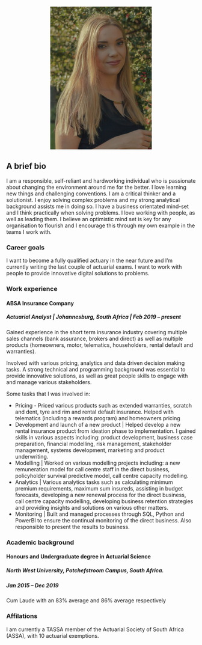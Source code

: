 <p align="center">
<img src="https://github.com/vDanielle24/vDanielle24.github.io/blob/main/Danielle.jpg" width="270" height="380"/>
</p>

## A brief bio

I am a responsible, self-reliant and hardworking individual who is passionate about changing the environment around me for the better. I love learning new things and challenging conventions. I am a critical thinker and a solutionist. I enjoy solving complex problems and my strong analytical background assists me in doing so. I have a business orientated mind-set and I think practically when solving problems. I love working with people, as well as leading them. I believe an optimistic mind set is key for any organisation to flourish and I encourage this through my own example in the teams I work with.

### Career goals

I want to become a fully qualified actuary in the near future and I’m currently writing the last couple of actuarial exams. I want to work with people to provide innovative digital solutions to problems. 

### Work experience

#### ABSA Insurance Company
##### Actuarial Analyst | Johannesburg, South Africa | Feb 2019 – present

Gained experience in the short term insurance industry covering multiple sales channels (bank assurance, brokers and direct) as well as multiple products (homeowners, motor, telematics, householders, rental default and warranties). 

Involved with various pricing, analytics and data driven decision making tasks. A strong technical and programming background was essential to provide innovative solutions, as well as great people skills to engage with and manage various stakeholders.

Some tasks that I was involved in:

* Pricing - Priced various products such as extended warranties, scratch and dent, tyre and rim and rental default insurance. Helped with telematics (including a rewards program) and homeowners pricing
* Development and launch of a new product | Helped develop a new rental insurance product from ideation phase to implementation. I gained skills in various aspects including: product development, business case preparation, financial modelling, risk management, stakeholder management, systems development, marketing and product underwriting. 
* Modelling | Worked on various modelling projects including: a new remuneration model for call centre staff in the direct business, policyholder survival predictive model, call centre capacity modelling.
* Analytics | Various analytics tasks such as calculating minimum premium requirements, maximum sum insureds, assisting in budget forecasts, developing a new renewal process for the direct business, call centre capacity modelling, developing business retention strategies and providing insights and solutions on various other matters.
* Monitoring | Built and managed processes through SQL, Python and PowerBI to ensure the continual monitoring of the direct business. Also responsible to present the results to business.

### Academic background
#### Honours and Undergraduate degree in Actuarial Science 
##### North West University, Potchefstroom Campus, South Africa.
##### Jan 2015 – Dec 2019
Cum Laude with an 83% average and 86% average respectively


### Affilations
I am currently a TASSA member of the Actuarial Society of South Africa (ASSA), with 10 actuarial exemptions.






